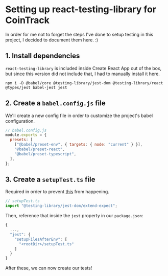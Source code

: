 # Setting up react-testing-library for CoinTrack

In order for me not to forget the steps I've done to setup testing in this project, I decided to document them here. :)

## 1. Install dependencies

`react-testing-library` is included inside Create React App out of the box, but since this version did not include that, I had to manually install it here.

```
npm i -D @babel/core @testing-library/jest-dom @testing-library/react @types/jest babel-jest jest
```

## 2. Create a `babel.config.js` file

We'll create a new config file in order to customize the project's babel configuration.

```js
// babel.config.js
module.exports = {
  presets: [
    ["@babel/preset-env", { targets: { node: "current" } }],
    "@babel/preset-react",
    "@babel/preset-typescript",
  ],
};
```

## 3. Create a `setupTest.ts` file

Required in order to prevent [this](https://github.com/testing-library/react-testing-library/issues/379) from happening.

```js
// setupTest.ts
import "@testing-library/jest-dom/extend-expect";
```

Then, reference that inside the `jest` property in our `package.json`:

```js
{
  ...,
  "jest": {
    "setupFilesAfterEnv": [
      "<rootDir>/setupTest.ts"
    ]
  }
}
```

After these, we can now create our tests!
